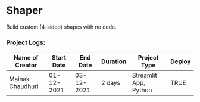 # Shaper
Build custom (4-sided) shapes with no code. 


### Project Logs:
| Name of Creator | Start Date | End Date | Duration | Project Type | Deploy |
|-----------------|------------|----------|----------|--------------|--------|
| Mainak Chaudhuri | 01-12-2021 | 03-12-2021 | 2 days | Streamlit App, Python | TRUE |
